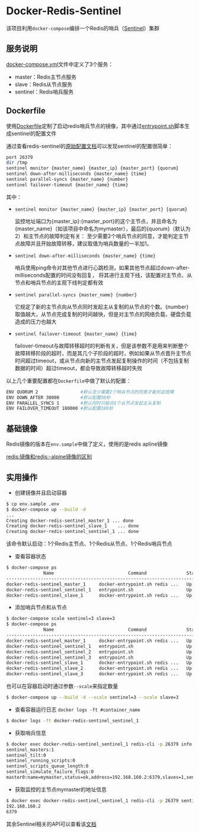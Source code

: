 Docker-Redis-Sentinel
====
该项目利用`docker-compose`编排一个Redis的哨兵（[Sentinel][1]）集群

服务说明
---
[docker-compose.yml][2]文件中定义了3个服务：

* master：Redis主节点服务
* slave：Redis从节点服务
* sentinel：Redis哨兵服务

Dockerfile
---
使用[Dockerfile][3]定制了启动redis哨兵节点的镜像，其中通过[entrypoint.sh][4]脚本生成sentinel的配置文件

通过查看redis-sentinel的[原始配置文档][5]可以发现sentinel的配置很简单：

```sh
port 26379
dir /tmp
sentinel monitor {master_name} {master_ip} {master_port} {quorum}
sentinel down-after-milliseconds {master_name} {time}
sentinel parallel-syncs {master_name} {number}
sentinel failover-timeout {master_name} {time}
```

其中：
* `sentinel monitor {master_name} {master_ip} {master_port} {quorum}` 

    监控地址端口为{master_ip}:{master_port}的这个主节点，并且命名为{master_name}（如该项目中命名为mymaster），最后的{quorum}（默认为2）和主节点的故障判定有关：
    至少需要2个哨兵节点的同意，才能判定主节点故障并且开始故障转移，建议取值为哨兵数量的一半加1。

* `sentinel down-after-milliseconds {master_name} {time}`

    哨兵使用ping命令对其他节点进行心跳检测，如果其他节点超过down-after-milliseconds配置的时间没有回复，
    将其进行主观下线，该配置对主节点、从节点和哨兵节点的主观下线判定都有效

* `sentinel parallel-syncs {master_name} {number}`

    它规定了新的主节点向从节点同时发起主从复制的从节点的个数。{number}取值越大，从节点完成复制的时间越快，但是对主节点的网络负载、硬盘负载造成的压力也越大

* `sentinel failover-timeout {master_name} {time}`

    failover-timeout与故障转移超时的判断有关，但是该参数不是用来判断整个故障转移阶段的超时，而是其几个子阶段的超时，例如如果从节点晋升主节点时间超过timeout，或从节点向新的主节点发起复制操作的时间（不包括复制数据的时间）超过timeout，都会导致故障转移超时失败

以上几个重要配置都在`Dockerfile`中做了默认的配置：

```sh
ENV QUORUM 2                #默认至少需要2个哨兵节点的同意才能判定故障
ENV DOWN_AFTER 30000        #默认配置30秒
ENV PARALLEL_SYNCS 1        #默认同时只能向1个从节点发起主从复制
ENV FAILOVER_TIMEOUT 180000 #默认配置180秒
```

基础镜像
---
Redis镜像的版本在`env.sample`中做了定义，使用的是redis apline镜像

[redis:<version>镜像和redis:<version>-alpine镜像的区别][6]
 
实用操作
---

* 创建镜像并且启动容器

```sh
$ cp env.sample .env
$ docker-compose up --build -d
...
Creating docker-redis-sentinel_master_1 ... done
Creating docker-redis-sentinel_slave_1    ... done
Creating docker-redis-sentinel_sentinel_1 ... done
```

该命令默认启动：1个Redis主节点、1个Redis从节点、1个Redis哨兵节点

* 查看容器状态

```sh
$ docker-compose ps
              Name                            Command               State          Ports
-----------------------------------------------------------------------------------------------
docker-redis-sentinel_master_1     docker-entrypoint.sh redis ...   Up      6379/tcp
docker-redis-sentinel_sentinel_1   entrypoint.sh                    Up      26379/tcp, 6379/tcp
docker-redis-sentinel_slave_1      docker-entrypoint.sh redis ...   Up      6379/tcp
```

* 添加哨兵节点和从节点

```sh
$ docker-compose scale sentinel=3 slave=3
$ docker-compose ps
              Name                            Command               State          Ports
-----------------------------------------------------------------------------------------------
docker-redis-sentinel_master_1     docker-entrypoint.sh redis ...   Up      6379/tcp
docker-redis-sentinel_sentinel_1   entrypoint.sh                    Up      26379/tcp, 6379/tcp
docker-redis-sentinel_sentinel_2   entrypoint.sh                    Up      26379/tcp, 6379/tcp
docker-redis-sentinel_sentinel_3   entrypoint.sh                    Up      26379/tcp, 6379/tcp
docker-redis-sentinel_slave_1      docker-entrypoint.sh redis ...   Up      6379/tcp
docker-redis-sentinel_slave_2      docker-entrypoint.sh redis ...   Up      6379/tcp
docker-redis-sentinel_slave_3      docker-entrypoint.sh redis ...   Up      6379/tcp
```

也可以在容器启动时通过参数`--scale`来指定数量

```sh
$ docker-compose up --build -d --scale sentinel=3 --scale slave=3
```


* 查看容器运行日志 `docker logs -ft #container_name`

```sh
$ docker logs -ft docker-redis-sentinel_sentinel_1
```

* 获取哨兵信息

```sh
$ docker exec docker-redis-sentinel_sentinel_1 redis-cli -p 26379 info sentinel
sentinel_masters:1
sentinel_tilt:0
sentinel_running_scripts:0
sentinel_scripts_queue_length:0
sentinel_simulate_failure_flags:0
master0:name=mymaster,status=ok,address=192.168.160.2:6379,slaves=1,sentinels=1
```

* 获取监控的主节点mymaster的地址信息

```sh
$ docker exec docker-redis-sentinel_sentinel_1 redis-cli -p 26379 sentinel get-master-addr-by-name mymaster
192.168.160.2
6379
```

其余Sentinel相关的API可以查看该[文档][7]



[1]: https://redis.io/topics/sentinel
[2]: https://github.com/yankuangshi/redis-ha/blob/master/docker-redis-sentinel/docker-compose.yml
[3]: https://github.com/yankuangshi/redis-ha/blob/master/docker-redis-sentinel/Dockerfile
[4]: https://github.com/yankuangshi/redis-ha/blob/master/docker-redis-sentinel/entrypoint.sh
[5]: http://download.redis.io/redis-stable/sentinel.conf
[6]: https://hub.docker.com/_/redis#image_variants
[7]: https://redis.io/topics/sentinel#sentinel-api